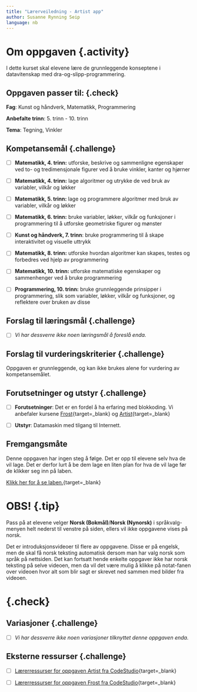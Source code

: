 ```yaml
---
title: "Lærerveiledning - Artist app"
author: Susanne Rynning Seip
language: nb
---
```


# Om oppgaven {.activity}

I dette kurset skal elevene lære de grunnleggende konseptene i datavitenskap med dra-og-slipp-programmering.

## Oppgaven passer til: {.check}

 __Fag__: Kunst og håndverk, Matematikk, Programmering

__Anbefalte trinn__: 5. trinn - 10. trinn

__Tema__: Tegning, Vinkler

## Kompetansemål {.challenge}

- [ ] __Matematikk, 4. trinn:__ utforske, beskrive og sammenligne egenskaper ved to- og tredimensjonale figurer ved å bruke vinkler, kanter og hjørner

- [ ] __Matematikk, 4. trinn:__ lage algoritmer og utrykke de ved bruk av variabler, vilkår og løkker

- [ ] __Matematikk, 5. trinn:__ lage og programmere algoritmer med bruk av variabler, vilkår og løkker

- [ ] __Matematikk, 6. trinn:__ bruke variabler, løkker, vilkår og funksjoner i programmering til å utforske geometriske figurer og mønster

- [ ] __Kunst og håndverk, 7. trinn__: bruke programmering til å skape interaktivitet og visuelle uttrykk

- [ ] __Matematikk, 8. trinn:__ utforske hvordan algoritmer kan skapes, testes og forbedres ved hjelp av programmering

- [ ] __Matematikk, 10. trinn:__ utforske matematiske egenskaper og sammenhenger ved å bruke programmering

- [ ] __Programmering, 10. trinn:__ bruke grunnleggende prinsipper i programmering, slik som variabler, løkker, vilkår og funksjoner, og reflektere over bruken av disse

## Forslag til læringsmål {.challenge}

- [ ] _Vi har dessverre ikke noen læringsmål å foreslå enda._

## Forslag til vurderingskriterier {.challenge}

Oppgaven er grunnleggende, og kan ikke brukes alene for vurdering av kompetansemålet.

## Forutsetninger og utstyr {.challenge}

- [ ] __Forutsetninger__: Det er en fordel å ha erfaring med blokkoding. Vi anbefaler kursene [Frost](../Frost/README.html){target=_blank} og [Artist](../Artist/README.html){target=_blank}

- [ ] __Utstyr__: Datamaskin med tilgang til Internett.

## Fremgangsmåte

Denne oppgaven har ingen steg å følge. Det er opp til elevene selv hva de vil lage. Det er derfor lurt å be dem lage en liten plan for hva de vil lage før de klikker seg inn på laben.

[Klikk her for å se laben.](https://studio.code.org/projects/artist){target=_blank}

# OBS! {.tip}
Pass på at elevene velger __Norsk (Bokmål)__/__Norsk (Nynorsk)__ i språkvalg-menyen helt nederst til venstre på siden, ellers vil ikke oppgavene vises på norsk.

Det er introduksjonsvideoer til flere av oppgavene. Disse er på engelsk, men de skal få norsk teksting automatisk dersom man har valg norsk som språk på nettsiden. Det kan fortsatt hende enkelte oppgaver ikke har norsk teksting på selve videoen, men da vil det være mulig å klikke på notat-fanen over videoen hvor alt som blir sagt er skrevet ned sammen med bilder fra videoen.

<!--Workaround to get V and ER out of the tip box-->
# {.check}

## Variasjoner {.challenge}

- [ ]  _Vi har dessverre ikke noen variasjoner tilknyttet denne oppgaven enda._

## Eksterne ressurser {.challenge}

- [ ] [Lærerressurser for oppgaven Artist fra CodeStudio](https://code.org/hourofcode/artist){target=_blank}

- [ ] [Lærerressurser for oppgaven Frost fra CodeStudio](https://code.org/hourofcode/frozen){target=_blank}
